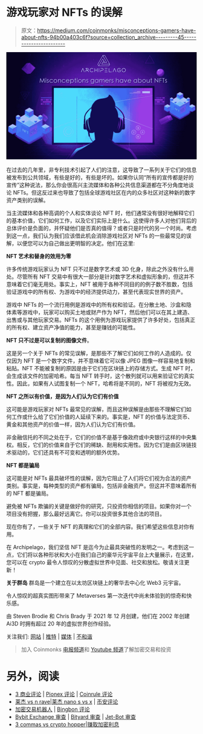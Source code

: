 # 游戏玩家对 NFTs 的误解

> 原文：<https://medium.com/coinmonks/misconceptions-gamers-have-about-nfts-94b00a403c6f?source=collection_archive---------45----------------------->

![](img/3ecce6e5c1c50850e66bac3fba7248ef.png)

在过去的几年里，非专利技术引起了人们的注意，这导致了一系列关于它们的信息被发布到公共领域，有些是好的，有些是坏的。如果你认同“所有的宣传都是好的宣传”这种说法，那么你会很高兴主流媒体和各种公共信息渠道都在不分角度地谈论 NFTs。但这反过来也导致了包括全球游戏社区在内的众多社区对这种新的数字资产类别的误解。

当主流媒体和各种高调的个人和实体谈论 NFT 时，他们通常没有很好地解释它们的基本价值，它们如何工作，以及它们实际上是什么。这使得许多人对他们背后的总体评价是负面的，并怀疑他们是否真的值得？或者只是时代的另一个时尚。考虑到这一点，我们认为我们应该借此机会消除游戏社区对 NFTs 的一些最常见的误解，以便您可以为自己做出更明智的决定。他们在这里:

**NFT 艺术和替身的效用为零**

许多传统游戏玩家认为 NFT 只不过是数字艺术或 3D 化身，除此之外没有什么用处。尽管所有 NFT 交易中有很大一部分是针对数字艺术和虚拟形象的，但这并不意味着它们毫无用处。事实上，NFT 被用于各种不同目的的例子数不胜数，包括验证游戏中的所有权、为游戏中的经济提供动力，甚至代表现实世界的资产。

游戏中 NFTs 的一个流行用例是游戏中的所有权和验证。在分散土地、沙盒和隐体素等游戏中，玩家可以购买土地或财产作为 NFT，然后他们可以在其上建造、出售或与其他玩家交易。NFTs 的这个用例为游戏玩家提供了许多好处，包括真正的所有权、建立资产净值的能力，甚至是赚钱的可能性。

**NFT 只不过是可以复制的图像文件**。

这是另一个关于 NFTs 的常见误解，是那些不了解它们如何工作的人造成的。仅仅因为 NFT 是一个数字文件，并不意味着它可以像 JPEG 图像一样容易地复制和粘贴。NFT 不能被复制的原因是由于它们在区块链上的存储方式。生成 NFT 时，会生成该文件的加密哈希。每当 NFT 转手时，这个散列就可以用来验证它的真实性。因此，如果有人试图复制一个 NFT，哈希将是不同的，NFT 将被视为无效。

**NFT 之所以有价值，是因为人们认为它们有价值**

这可能是游戏玩家对 NFTs 最常见的误解，而且这种误解是由那些不理解它们如何工作或什么给了它们价值的人延续下来的。事实是，NFT 的价值与法定货币、黄金和其他资产的价值一样，因为人们认为它们有价值。

非金融信托的不同之处在于，它们的价值不是基于像政府或中央银行这样的中央集权。相反，它们的价值来自于它们的稀缺、耐用和实用性。因为它们是由区块链技术驱动的，它们还具有不可变和透明的额外优势。

**NFT 都是骗局**

这可能是对 NFTs 最具破坏性的误解，因为它阻止了人们将它们视为合法的资产类别。事实是，每种类型的资产都有骗局，包括非金融资产。但这并不意味着所有的 NFT 都是骗局。

避免被 NFTs 欺骗的关键是做好你的研究，只投资你相信的项目。如果你对一个项目没有把握，那么最好远离它。你可以投资很多其他合法的项目。

现在你有了，一些关于 NFT 的真理和它们的全部内容。我们希望这些信息对你有用。

在 Archipelago，我们坚信 NFT 是迄今为止最具突破性的发明之一。考虑到这一点，它们将以各种形状和大小在我们自己的豪华元宇宙平台上大量展示，在这里，您可以在 crypto 最令人惊叹的分散虚拟世界中见面、社交和放松。敬请关注更新！

**关于群岛** 群岛是一个建立在以太坊区块链上的奢华去中心化 Web3 元宇宙。

令人惊叹的超真实图形带来了 Metaverses 第一次迭代中尚未体验到的惊奇和快乐感。

由 Steven Brodie 和 Chris Brady 于 2021 年 12 月创建，他们在 2002 年创建 Ai3D 时拥有超过 20 年的虚拟世界创作经验。

关注我们:
[网站](http://www.archipelago.land) | [推特](http://@archipelagometa) | [媒体](https://archipelago-land.medium.com/) | [不和谐](https://discord.gg/VVPsdK5pwh)

> 加入 Coinmonks [电报频道](https://t.me/coincodecap)和 [Youtube 频道](https://www.youtube.com/c/coinmonks/videos)了解加密交易和投资

# 另外，阅读

*   [3 商业评论](/coinmonks/3commas-review-an-excellent-crypto-trading-bot-2020-1313a58bec92) | [Pionex 评论](https://coincodecap.com/pionex-review-exchange-with-crypto-trading-bot) | [Coinrule 评论](/coinmonks/coinrule-review-2021-a-beginner-friendly-crypto-trading-bot-daf0504848ba)
*   [莱杰 vs n rave](/coinmonks/ledger-vs-ngrave-zero-7e40f0c1d694)|[莱杰 nano s vs x](/coinmonks/ledger-nano-s-vs-x-battery-hardware-price-storage-59a6663fe3b0) | [币安评论](/coinmonks/binance-review-ee10d3bf3b6e)
*   [加密交易机器人](/coinmonks/crypto-trading-bot-c2ffce8acb2a) | [Bingbon 评论](https://coincodecap.com/bingbon-review)
*   [Bybit Exchange 审查](/coinmonks/bybit-exchange-review-dbd570019b71) | [Bityard 审查](https://coincodecap.com/bityard-reivew) | [Jet-Bot 审查](https://coincodecap.com/jet-bot-review)
*   [3 commas vs crypto hopper](/coinmonks/3commas-vs-pionex-vs-cryptohopper-best-crypto-bot-6a98d2baa203)|[赚取加密利息](/coinmonks/earn-crypto-interest-b10b810fdda3)